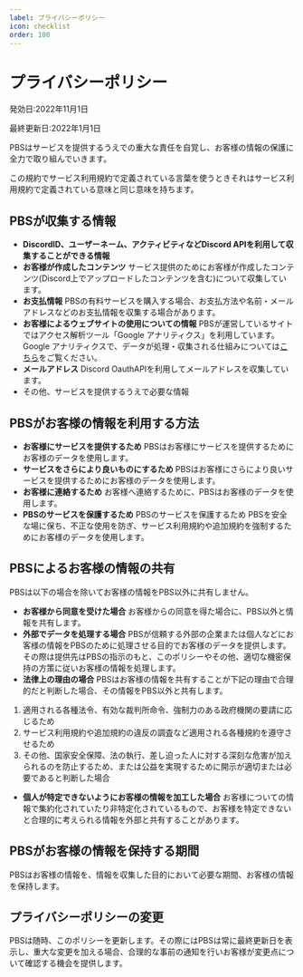 ```yaml
---
label: プライバシーポリシー
icon: checklist
order: 100
---
```

# プライバシーポリシー
発効日:2022年11月1日

最終更新日:2022年1月1日

PBSはサービスを提供するうえでの重大な責任を自覚し、お客様の情報の保護に全力で取り組んでいきます。

この規約でサービス利用規約で定義されている言葉を使うときそれはサービス利用規約で定義されている意味と同じ意味を持ちます。

## PBSが収集する情報
* **DiscordID、ユーザーネーム、アクティビティなどDiscord APIを利用して収集することができる情報**
* **お客様が作成したコンテンツ** サービス提供のためにお客様が作成したコンテンツ(Discord上でアップロードしたコンテンツを含む)について収集しています。
* **お支払情報** PBSの有料サービスを購入する場合、お支払方法や名前・メールアドレスなどのお支払情報を収集する場合があります。
* **お客様によるウェブサイトの使用についての情報** PBSが運営しているサイトではアクセス解析ツール「Google アナリティクス」を利用しています。Google アナリティクスで、データが処理・収集される仕組みについては[こちら](https://policies.google.com/technologies/partner-sites?hl=ja)をご覧ください。
* **メールアドレス** Discord OauthAPIを利用してメールアドレスを収集しています。
* その他、サービスを提供するうえで必要な情報
## PBSがお客様の情報を利用する方法
* **お客様にサービスを提供するため** PBSはお客様にサービスを提供するためにお客様のデータを使用します。
* **サービスをさらにより良いものにするため** PBSはお客様にさらにより良いサービスを提供するためにお客様のデータを使用します。
* **お客様に連絡するため** お客様へ連絡するために、PBSはお客様のデータを使用します。
* **PBSのサービスを保護するため** PBSのサービスを保護するため PBSを安全な場に保ち、不正な使用を防ぎ、サービス利用規約や追加規約を強制するためにお客様のデータを使用します。
## PBSによるお客様の情報の共有
PBSは以下の場合を除いてお客様の情報をPBS以外に共有しません。

* **お客様から同意を受けた場合** お客様からの同意を得た場合に、PBS以外と情報を共有します。
* **外部でデータを処理する場合** PBSが信頼する外部の企業または個人などにお客様の情報をPBSのために処理させる目的でお客様のデータを提供します。その際は提供先はPBSの指示のもと、このポリシーやその他、適切な機密保持の方策に従いお客様の情報を処理します。
* **法律上の理由の場合** PBSはお客様の情報を共有することが下記の理由で合理的だと判断した場合、その情報をPBS以外と共有します。
1. 適用される各種法令、有効な裁判所命令、強制力のある政府機関の要請に応じるため
1. サービス利用規約や追加規約の違反の調査など適用される各種規約を遵守させるため
1. その他、国家安全保障、法の執行、差し迫った人に対する深刻な危害が加えられるのを防止するため、または公益を実現するために開示が適切または必要であると判断した場合
* **個人が特定できないようにお客様の情報を加工した場合** お客様についての情報で集約化されていたり非特定化されているもので、お客様を特定できないと合理的に考えられる情報を外部と共有することがあります。
## PBSがお客様の情報を保持する期間
PBSはお客様の情報を、情報を収集した目的において必要な期間、お客様の情報を保持します。

## プライバシーポリシーの変更
PBSは随時、このポリシーを更新します。その際にはPBSは常に最終更新日を表示し、重大な変更を加える場合、合理的な事前の通知を行いお客様が変更点について確認する機会を提供します。